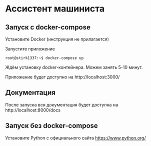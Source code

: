 # Ассистент машиниста
## Запуск с docker-compose

Установите Docker (инструкция не прилагается)

Запустите приложение 

```console
root@stirk1337:~$ docker-compose up
```
Ждём установку docker-контейнера. Можем занять 5-10 минут.

Приложение будет доступно на http://localhost:3000/

## Документация

После запуска вся документация будет доступна на http://localhost:8000/docs

## Запуск без docker-compose

Установите Python с официального сайта https://www.python.org/



